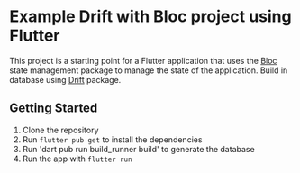# Example Drift with Bloc project using Flutter

This project is a starting point for a Flutter application that uses the [Bloc](https://pub.dev/packages/bloc) state management package to manage the state of the application.
Build in database using [Drift](https://pub.dev/packages/drift) package.

## Getting Started

1. Clone the repository
2. Run `flutter pub get` to install the dependencies
3. Run 'dart pub run build_runner build' to generate the database
4. Run the app with `flutter run`
